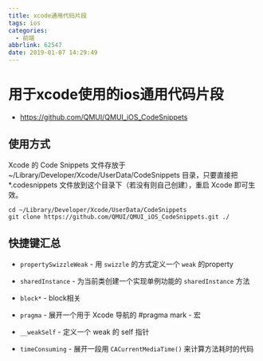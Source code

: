 ```yaml
---
title: xcode通用代码片段
tags: ios
categories:
  - 前端
abbrlink: 62547
date: 2019-01-07 14:29:49
---
```


# 用于xcode使用的ios通用代码片段
* https://github.com/QMUI/QMUI_iOS_CodeSnippets

## 使用方式
Xcode 的 Code Snippets 文件存放于 ~/Library/Developer/Xcode/UserData/CodeSnippets 目录，只要直接把 *.codesnippets 文件放到这个目录下（若没有则自己创建），重启 Xcode 即可生效。

```
cd ~/Library/Developer/Xcode/UserData/CodeSnippets
git clone https://github.com/QMUI/QMUI_iOS_CodeSnippets.git ./
```

## 快捷键汇总

* `propertySwizzleWeak` - 用 `swizzle` 的方式定义一个 `weak` 的property
* `sharedInstance` - 为当前类创建一个实现单例功能的 `sharedInstance` 方法

* `block*` - block相关
* `pragma` - 展开一个用于 Xcode 导航的 #pragma mark - 宏
* `__weakSelf` - 定义一个 weak 的 self 指针
* `timeConsuming` - 展开一段用 `CACurrentMediaTime()` 来计算方法耗时的代码


